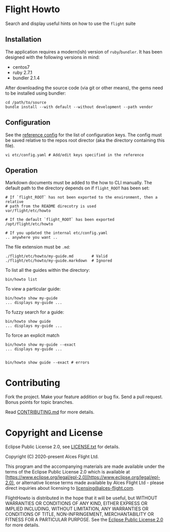 # Flight Howto

Search and display useful hints on how to use the `flight` suite

## Installation

The application requires a modern(ish) version of `ruby`/`bundler`. It has been designed with the following versions in mind:
* centos7
* ruby 2.7.1
* bundler 2.1.4

After downloading the source code (via git or other means), the gems need to be installed using bundler:

```
cd /path/to/source
bundle install --with default --without development --path vendor
```

## Configuration

See the [reference config](etc/config.reference) for the list of configuration keys. The config
must be saved relative to the repos root director (aka the directory containing this file).

```
vi etc/config.yaml # Add/edit keys specified in the reference
```

## Operation

Markdown documents must be added to the how to CLI manually. The default path to the directory depends on if `flight_ROOT` has been set:

```
# If `flight_ROOT` has not been exported to the environment, then a relative
# path from the README direcotry is used
var/flight/etc/howto

# If the default `flight_ROOT` has been exported
/opt/flight/etc/howto

# If you updated the internal etc/config.yaml
.. anywhere you want ..
```

The file extension must be `.md`:

```
./flight/etc/howto/my-guide.md        # Valid
./flight/etc/howto/my-guide.markdown  # Ignored
```

To list all the guides within the directory:

```
bin/howto list
```

To view a particular guide:

```
bin/howto show my-guide
... displays my-guide ...
```

To fuzzy search for a guide:

```
bin/howto show guide
... displays my-guide ...
```

To force an explicit match

```
bin/howto show my-guide --exact
... displays my-guide ...


bin/howto show guide --exact # errors
```

# Contributing

Fork the project. Make your feature addition or bug fix. Send a pull
request. Bonus points for topic branches.

Read [CONTRIBUTING.md](CONTRIBUTING.md) for more details.

# Copyright and License

Eclipse Public License 2.0, see [LICENSE.txt](LICENSE.txt) for details.

Copyright (C) 2020-present Alces Flight Ltd.

This program and the accompanying materials are made available under
the terms of the Eclipse Public License 2.0 which is available at
[https://www.eclipse.org/legal/epl-2.0](https://www.eclipse.org/legal/epl-2.0),
or alternative license terms made available by Alces Flight Ltd -
please direct inquiries about licensing to
[licensing@alces-flight.com](mailto:licensing@alces-flight.com).

FlightHowto is distributed in the hope that it will be
useful, but WITHOUT WARRANTIES OR CONDITIONS OF ANY KIND, EITHER
EXPRESS OR IMPLIED INCLUDING, WITHOUT LIMITATION, ANY WARRANTIES OR
CONDITIONS OF TITLE, NON-INFRINGEMENT, MERCHANTABILITY OR FITNESS FOR
A PARTICULAR PURPOSE. See the [Eclipse Public License 2.0](https://opensource.org/licenses/EPL-2.0) for more
details.

